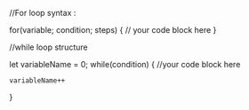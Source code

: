 //For loop syntax : 

for(variable; condition; steps) {
    // your code block here
}

//while loop structure

let variableName = 0;
while(condition) {
    //your code block here


    variableName++
}